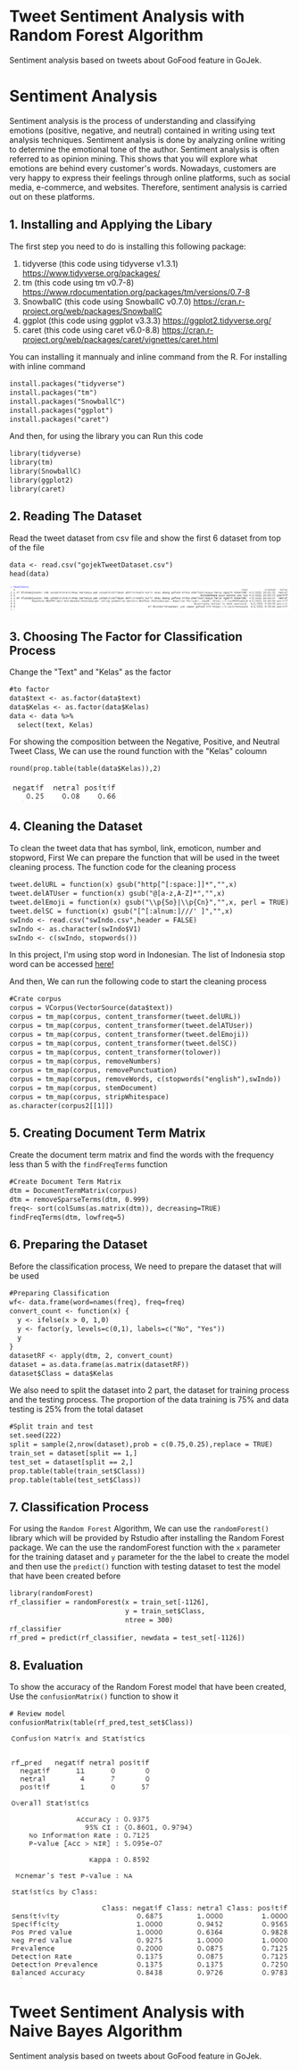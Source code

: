 # Tweet Sentiment Analysis with Random Forest Algorithm
Sentiment analysis based on tweets about GoFood feature in GoJek. 

# Sentiment Analysis
Sentiment analysis is the process of understanding and classifying emotions (positive, negative, and neutral) contained in writing using text analysis techniques. Sentiment analysis is done by analyzing online writing to determine the emotional tone of the author. Sentiment analysis is often referred to as opinion mining. This shows that you will explore what emotions are behind every customer's words. Nowadays, customers are very happy to express their feelings through online platforms, such as social media, e-commerce, and websites. Therefore, sentiment analysis is carried out on these platforms.

## 1. Installing and Applying the Libary
The first step you need to do is installing this following package:
1. tidyverse (this code using tidyverse v1.3.1) https://www.tidyverse.org/packages/
2. tm (this code using tm v0.7-8) https://www.rdocumentation.org/packages/tm/versions/0.7-8
3. SnowballC (this code using SnowballC v0.7.0) https://cran.r-project.org/web/packages/SnowballC
4. ggplot (this code using ggplot v3.3.3) https://ggplot2.tidyverse.org/
5. caret (this code using caret v6.0-8.8) https://cran.r-project.org/web/packages/caret/vignettes/caret.html

You can installing it mannualy and inline command from the R. For installing with inline command
```
install.packages("tidyverse")
install.packages("tm")
install.packages("SnowballC")
install.packages("ggplot")
install.packages("caret") 
```
And then, for using the library you can Run this code
```
library(tidyverse)
library(tm)
library(SnowballC)
library(ggplot2)
library(caret)
```

## 2. Reading The Dataset
Read the tweet dataset from csv file and show the first 6 dataset from top of the file
```
data <- read.csv("gojekTweetDataset.csv")
head(data)
```
![alt text](https://github.com/dfirstlord/twitsentiment/blob/main/pict/headData1.PNG)

## 3. Choosing The Factor for Classification Process
Change the "Text" and "Kelas" as the factor
```
#to factor
data$text <- as.factor(data$text)
data$Kelas <- as.factor(data$Kelas)
data <- data %>%
  select(text, Kelas)
```
For showing the composition between the Negative, Positive, and Neutral Tweet Class, We can use the round function with the "Kelas" coloumn
```
round(prop.table(table(data$Kelas)),2)
```
![alt text](https://github.com/dfirstlord/twitsentiment/blob/main/pict/composition.PNG)

##  4. Cleaning the Dataset
To clean the tweet data that has symbol, link, emoticon, number and stopword, First We can prepare the function that will be used in the tweet cleaning process. The function code for the cleaning process 
```
tweet.delURL = function(x) gsub("http[^[:space:]]*","",x)
tweet.delATUser = function(x) gsub("@[a-z,A-Z]*","",x)
tweet.delEmoji = function(x) gsub("\\p{So}|\\p{Cn}","",x, perl = TRUE)
tweet.delSC = function(x) gsub("[^[:alnum:]///' ]","",x)
swIndo <- read.csv("swIndo.csv",header = FALSE)
swIndo <- as.character(swIndo$V1)
swIndo <- c(swIndo, stopwords())
```
In this project, I'm using stop word in Indonesian. The list of Indonesia stop word can be accessed [here!](https://github.com/aliakbars/bilp/blob/master/stoplist)

And then, We can run the following code to start the cleaning process
```
#Crate corpus
corpus = VCorpus(VectorSource(data$text))
corpus = tm_map(corpus, content_transformer(tweet.delURL))
corpus = tm_map(corpus, content_transformer(tweet.delATUser))
corpus = tm_map(corpus, content_transformer(tweet.delEmoji))
corpus = tm_map(corpus, content_transformer(tweet.delSC))
corpus = tm_map(corpus, content_transformer(tolower))
corpus = tm_map(corpus, removeNumbers)
corpus = tm_map(corpus, removePunctuation)
corpus = tm_map(corpus, removeWords, c(stopwords("english"),swIndo))
corpus = tm_map(corpus, stemDocument)
corpus = tm_map(corpus, stripWhitespace)
as.character(corpus2[[1]])
```
## 5. Creating Document Term Matrix
Create the document term matrix and find the words with the frequency less than 5 with the `findFreqTerms` function
```
#Create Document Term Matrix
dtm = DocumentTermMatrix(corpus)
dtm = removeSparseTerms(dtm, 0.999)
freq<- sort(colSums(as.matrix(dtm)), decreasing=TRUE)
findFreqTerms(dtm, lowfreq=5)
```
## 6. Preparing the Dataset
Before the classification process, We need to prepare the dataset that will be used
```
#Preparing Classification
wf<- data.frame(word=names(freq), freq=freq)
convert_count <- function(x) {
  y <- ifelse(x > 0, 1,0)
  y <- factor(y, levels=c(0,1), labels=c("No", "Yes"))
  y
}
datasetRF <- apply(dtm, 2, convert_count)
dataset = as.data.frame(as.matrix(datasetRF))
dataset$Class = data$Kelas
```
We also need to split the dataset into 2 part, the dataset for training process and the testing process. The proportion of the data training is 75% and data testing is 25% from the total dataset
```
#Split train and test
set.seed(222)
split = sample(2,nrow(dataset),prob = c(0.75,0.25),replace = TRUE)
train_set = dataset[split == 1,]
test_set = dataset[split == 2,] 
prop.table(table(train_set$Class))
prop.table(table(test_set$Class))
```
## 7. Classification Process
For using the `Random Forest` Algorithm, We can use the `randomForest()` library which will be provided by Rstudio after installing the Random Forest package. We can the use the randomForest function with the `x` parameter for the training dataset and `y` parameter for the the label to create the model and then use the `predict()` function with testing dataset to test the model that have been created before
```
library(randomForest)
rf_classifier = randomForest(x = train_set[-1126],
                             y = train_set$Class,
                             ntree = 300)
rf_classifier
rf_pred = predict(rf_classifier, newdata = test_set[-1126])

```
## 8. Evaluation
To show the accuracy of the Random Forest model that have been created, Use the `confusionMatrix()` function to show it
```
# Review model
confusionMatrix(table(rf_pred,test_set$Class))
```
![alt text](https://github.com/dfirstlord/twitsentiment/blob/main/pict/rfResult.PNG)

# Tweet Sentiment Analysis with Naive Bayes Algorithm
Sentiment analysis based on tweets about GoFood feature in GoJek. 
